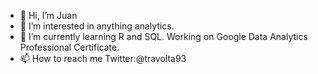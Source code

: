 - 👋 Hi, I’m Juan
- 👀 I’m interested in anything analytics. 
- 🌱 I’m currently learning R and SQL. Working on Google Data Analytics Professional Certificate. 
- 📫 How to reach me Twitter:@travolta93 

<!---
JuanTorresSoto/JuanTorresSoto is a ✨ special ✨ repository because its `README.md` (this file) appears on your GitHub profile.
You can click the Preview link to take a look at your changes.
--->
